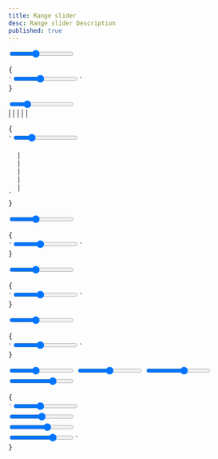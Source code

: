 ```yaml
---
title: Range slider
desc: Range slider Description
published: true
---
```


<script>
  import Component from "@components/Component.svelte"
</script>

<Component title="Range">
<input type="range" min="0" max="100" value="40" class="range max-w-xs">
<pre slot="html">{
`<input type="range" min="0" max="100" value="40" class="range">`
}</pre>
</Component>

<Component title="With steps and measure">
<input type="range" min="0" max="100" value="25" class="range max-w-xs" step="25">
<div class="w-full flex justify-between text-xs px-2 max-w-xs">
  <span>|</span>
  <span>|</span>
  <span>|</span>
  <span>|</span>
  <span>|</span>
</div>
<pre slot="html">{
`<input type="range" min="0" max="100" value="25" class="range" step="25">
<div class="w-full flex justify-between text-xs px-2">
  <span>|</span>
  <span>|</span>
  <span>|</span>
  <span>|</span>
  <span>|</span>
</div>`
}</pre>
</Component>

<Component title="Primary color">
<input type="range" min="0" max="100" value="40" class="range range-primary max-w-xs">
<pre slot="html">{
`<input type="range" min="0" max="100" value="40" class="range range-primary">`
}</pre>
</Component>

<Component title="Secondary color">
<input type="range" min="0" max="100" value="40" class="range range-secondary max-w-xs">
<pre slot="html">{
`<input type="range" min="0" max="100" value="40" class="range range-secondary">`
}</pre>
</Component>

<Component title="Accent color">
<input type="range" min="0" max="100" value="40" class="range range-accent max-w-xs">
<pre slot="html">{
`<input type="range" min="0" max="100" value="40" class="range range-accent">`
}</pre>
</Component>

<Component title="Sizes">
<div class="flex flex-col w-full items-center gap-4">
  <input type="range" min="0" max="100" value="40" class="range range-xs max-w-xs"> 
  <input type="range" min="0" max="100" value="50" class="range range-sm max-w-xs"> 
  <input type="range" min="0" max="100" value="60" class="range range-md max-w-xs"> 
  <input type="range" min="0" max="100" value="70" class="range range-lg max-w-xs">
</div>
<pre slot="html">{
`<input type="range" min="0" max="100" value="40" class="range range-xs"> 
<input type="range" min="0" max="100" value="50" class="range range-sm"> 
<input type="range" min="0" max="100" value="60" class="range range-md"> 
<input type="range" min="0" max="100" value="70" class="range range-lg">`
}</pre>
</Component>
